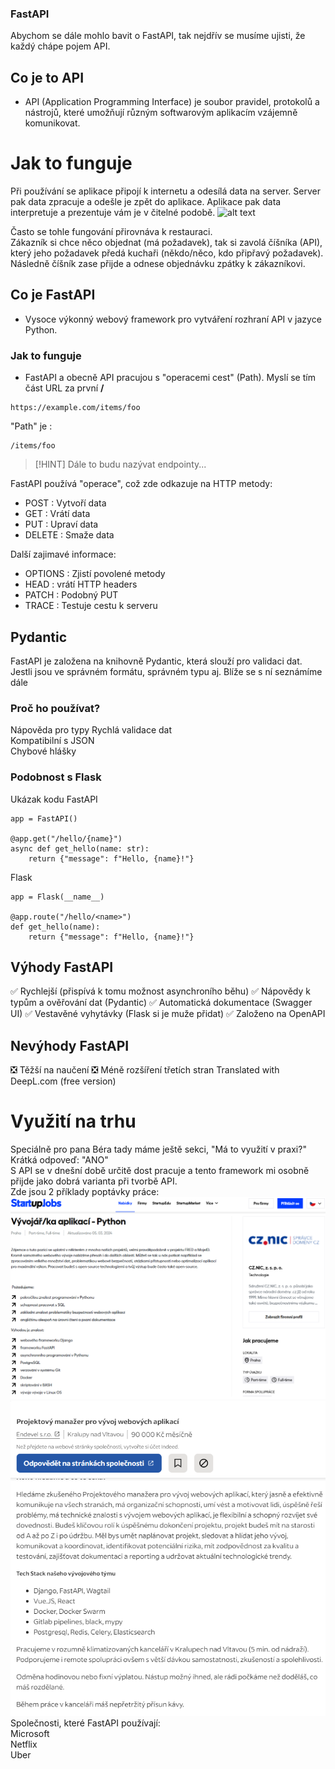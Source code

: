 ### FastAPI  
Abychom se dále mohlo bavit o FastAPI, tak nejdřív se musíme ujisti, že každý chápe pojem API.
## Co je to API
 - API (Application Programming Interface) je soubor pravidel, protokolů a nástrojů, které umožňují různým softwarovým aplikacím vzájemně komunikovat.

# Jak to funguje
Při používání se aplikace připojí k internetu a odesílá data na server. Server pak data zpracuje a odešle je zpět do aplikace. 
Aplikace pak data interpretuje a prezentuje vám je v čitelné podobě. 
![alt text](https://images.datacamp.com/image/upload/v1664210695/A_simple_API_architecture_design_f98bfad9ce.png)  

Často se tohle fungování přirovnáva k restauraci.    
Zákazník si chce něco objednat (má požadavek), tak si zavolá číšníka (API), který jeho požadavek předá kuchaři (někdo/něco, kdo připřavý požadavek). Následně číšník zase přijde a odnese objednávku zpátky k zákazníkovi.

## Co je FastAPI
 - Vysoce výkonný webový framework pro vytváření rozhraní API v jazyce Python.
### Jak to funguje
 - FastAPI a obecně API pracujou s "operacemi cest" (Path). Myslí se tím část URL za první **/**
```
https://example.com/items/foo
```
"Path" je :
```
/items/foo
```  
>[!HINT] 
> Dále to budu nazývat endpointy...

FastAPI používá "operace", což zde odkazuje na HTTP metody:

- POST : Vytvoří data
- GET : Vrátí data
- PUT : Upraví data
- DELETE : Smaže data

Další zajimavé informace:
- OPTIONS : Zjistí povolené metody
- HEAD : vrátí HTTP headers
- PATCH : Podobný PUT
- TRACE : Testuje cestu k serveru

## Pydantic
 FastAPI je založena na knihovně Pydantic, která slouží pro validaci dat. 
 Jestli jsou ve správném formátu, správném typu aj.
 Blíže se s ní seznámíme dále

 
### Proč ho používat?

 Nápověda pro typy 
 Rychlá validace dat  
 Kompatibilní s JSON  
 Chybové hlášky  

### Podobnost s Flask
Ukázak kodu 
FastAPI
```
app = FastAPI()

@app.get("/hello/{name}")
async def get_hello(name: str):
    return {"message": f"Hello, {name}!"}
```
Flask
```
app = Flask(__name__)

@app.route("/hello/<name>")
def get_hello(name):
    return {"message": f"Hello, {name}!"}
```

## Výhody FastAPI
 :white_check_mark: Rychlejší (přispívá k tomu možnost asynchroního běhu)
 :white_check_mark: Nápovědy k typům a ověřování dat (Pydantic)
 :white_check_mark: Automatická dokumentace (Swagger UI)
 :white_check_mark: Vestavěné vyhytávky (Flask si je muže přidat)
 :white_check_mark: Založeno na OpenAPI

## Nevýhody FastAPI
 :negative_squared_cross_mark: Těžší na naučení
 :negative_squared_cross_mark: Méně rozšíření třetích stran
Translated with DeepL.com (free version)

# Využití na trhu
Speciálně pro pana Béra tady máme ještě sekci, "Má to využití v praxi?"
Krátká odpoveď: "ANO"  
S API se v dnešní době určitě dost pracuje a tento framework mi osobně přijde jako dobrá varianta při tvorbě API.  
Zde jsou 2 příklady poptávky práce:  
![alt text](code/app/img/FastApi_jobs1.png)  
![alt text](code/app/img/FastApi_jobs2.png)  
Společnosti, které FastAPI používají:  
Microsoft  
Netflix  
Uber

